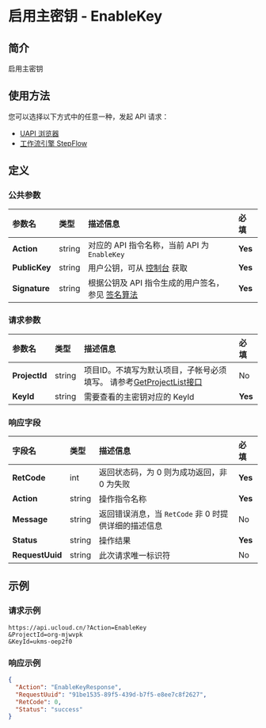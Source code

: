 # 启用主密钥 - EnableKey

## 简介

启用主密钥






## 使用方法

您可以选择以下方式中的任意一种，发起 API 请求：
- [UAPI 浏览器](https://console.ucloud.cn/uapi/detail?id=EnableKey)
- [工作流引擎 StepFlow](https://console.ucloud.cn/stepflow/manage/)


## 定义

### 公共参数

| 参数名 | 类型 | 描述信息 | 必填 |
|:---|:---|:---|:---|
| **Action**     | string  | 对应的 API 指令名称，当前 API 为 `EnableKey`                        | **Yes** |
| **PublicKey**  | string  | 用户公钥，可从 [控制台](https://console.ucloud.cn/uapi/apikey) 获取                                             | **Yes** |
| **Signature**  | string  | 根据公钥及 API 指令生成的用户签名，参见 [签名算法](api/summary/signature.md)  | **Yes** |

### 请求参数

| 参数名 | 类型 | 描述信息 | 必填 |
|:---|:---|:---|:---|
| **ProjectId** | string | 项目ID。不填写为默认项目，子帐号必须填写。 请参考[GetProjectList接口](api/summary/get_project_list) |No|
| **KeyId** | string | 需要查看的主密钥对应的 KeyId |**Yes**|

### 响应字段

| 字段名 | 类型 | 描述信息 | 必填 |
|:---|:---|:---|:---|
| **RetCode** | int | 返回状态码，为 0 则为成功返回，非 0 为失败 |**Yes**|
| **Action** | string | 操作指令名称 |**Yes**|
| **Message** | string | 返回错误消息，当 `RetCode` 非 0 时提供详细的描述信息 |No|
| **Status** | string |  操作结果 |**Yes**|
| **RequestUuid** | string | 此次请求唯一标识符 |No|




## 示例

### 请求示例
    
```
https://api.ucloud.cn/?Action=EnableKey
&ProjectId=org-mjwvpk
&KeyId=ukms-oep2f0
```

### 响应示例
    
```json
{
  "Action": "EnableKeyResponse",
  "RequestUuid": "91be1535-89f5-439d-b7f5-e8ee7c8f2627",
  "RetCode": 0,
  "Status": "success"
}
```





